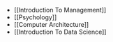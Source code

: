 - [[Introduction To Management]]
- [[Psychology]]
- [[Computer Architecture]]
- [[Introduction To Data Science]]
